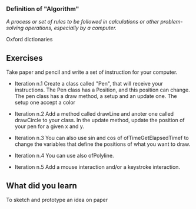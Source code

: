 ### Definition of "Algorithm"

*A process or set of rules to be followed in calculations or other problem-solving operations, especially by a computer.*

Oxford dictionaries


## Exercises

Take paper and pencil and write a set of instruction for your computer.


- Iteration n.1
Create a class called "Pen", that will receive your instructions. The Pen class has a Position, and this position can change. The pen class has a draw method, a setup and an update one. The setup one accept a color

- Iteration n.2
Add a method called drawLine and anoter one called drawCircle to your class. In the update method, update the position of your pen for a given x and y.

- Iteration n.3
You can also use sin and cos of ofTimeGetElapsedTimef to change the variables that define the positions of what you want to draw.

- Iteration n.4
You can use also ofPolyline.

- Iteration n.5
Add a mouse interaction and/or a keystroke interaction.

## What did you learn
To sketch and prototype an idea on paper
